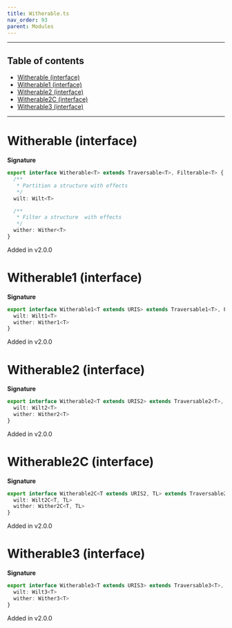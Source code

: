 ```yaml
---
title: Witherable.ts
nav_order: 93
parent: Modules
---
```


---

<h2 class="text-delta">Table of contents</h2>

- [Witherable (interface)](#witherable-interface)
- [Witherable1 (interface)](#witherable1-interface)
- [Witherable2 (interface)](#witherable2-interface)
- [Witherable2C (interface)](#witherable2c-interface)
- [Witherable3 (interface)](#witherable3-interface)

---

# Witherable (interface)

**Signature**

```ts
export interface Witherable<T> extends Traversable<T>, Filterable<T> {
  /**
   * Partition a structure with effects
   */
  wilt: Wilt<T>

  /**
   * Filter a structure  with effects
   */
  wither: Wither<T>
}
```

Added in v2.0.0

# Witherable1 (interface)

**Signature**

```ts
export interface Witherable1<T extends URIS> extends Traversable1<T>, Filterable1<T> {
  wilt: Wilt1<T>
  wither: Wither1<T>
}
```

Added in v2.0.0

# Witherable2 (interface)

**Signature**

```ts
export interface Witherable2<T extends URIS2> extends Traversable2<T>, Filterable2<T> {
  wilt: Wilt2<T>
  wither: Wither2<T>
}
```

Added in v2.0.0

# Witherable2C (interface)

**Signature**

```ts
export interface Witherable2C<T extends URIS2, TL> extends Traversable2C<T, TL>, Filterable2C<T, TL> {
  wilt: Wilt2C<T, TL>
  wither: Wither2C<T, TL>
}
```

Added in v2.0.0

# Witherable3 (interface)

**Signature**

```ts
export interface Witherable3<T extends URIS3> extends Traversable3<T>, Filterable3<T> {
  wilt: Wilt3<T>
  wither: Wither3<T>
}
```

Added in v2.0.0
